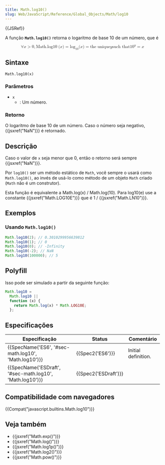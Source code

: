 ```yaml
---
title: Math.log10()
slug: Web/JavaScript/Reference/Global_Objects/Math/log10
---
```


{{JSRef}}

A função **`Math.log10()`** retorna o logaritmo de base 10 de um número, que é

<math display="block"><semantics><mrow><mo>∀</mo><mi>x</mi><mo>></mo><mn>0</mn><mo>,</mo><mstyle mathvariant="monospace"><mrow><mo lspace="0em" rspace="thinmathspace">Math.log10</mo><mo stretchy="false">(</mo><mi>x</mi><mo stretchy="false">)</mo></mrow></mstyle><mo>=</mo><msub><mo lspace="0em" rspace="0em">log</mo><mn>10</mn></msub><mo stretchy="false">(</mo><mi>x</mi><mo stretchy="false">)</mo><mo>=</mo><mtext>the unique</mtext><mspace width="thickmathspace"></mspace><mi>y</mi><mspace width="thickmathspace"></mspace><mtext>such that</mtext><mspace width="thickmathspace"></mspace><msup><mn>10</mn><mi>y</mi></msup><mo>=</mo><mi>x</mi></mrow><annotation encoding="TeX">\forall x > 0, \mathtt{\operatorname{Math.log10}(x)} = \log_10(x) = \text{the unique} \; y \; \text{such that} \; 10^y = x</annotation></semantics></math>

## Sintaxe

```
Math.log10(x)
```

### Parâmetros

- `x`
  - : Um número.

### Retorno

O logaritmo de base 10 de um número. Caso o número seja negativo, {{jsxref("NaN")}} é retornado.

## Descrição

Caso o valor de `x` seja menor que 0, então o retorno será sempre {{jsxref("NaN")}}.

Por `log10()` ser um método estático de `Math`, você sempre o usará como `Math.log10()`, ao invés de usá-lo como método de um objeto `Math` criado (`Math` não é um construtor).

Esta função é equivalente a Math.log(x) / Math.log(10). Para log10(e) use a constante {{jsxref("Math.LOG10E")}} que é 1 / {{jsxref("Math.LN10")}}.

## Exemplos

### Usando `Math.log10()`

```js
Math.log10(2); // 0.3010299956639812
Math.log10(1); // 0
Math.log10(0); // -Infinity
Math.log10(-2); // NaN
Math.log10(100000); // 5
```

## Polyfill

Isso pode ser simulado a partir da seguinte função:

```js
Math.log10 =
  Math.log10 ||
  function (x) {
    return Math.log(x) * Math.LOG10E;
  };
```

## Especificações

| Especificação                                            | Status               | Comentário          |
| -------------------------------------------------------- | -------------------- | ------------------- |
| {{SpecName('ES6', '#sec-math.log10', 'Math.log10')}}     | {{Spec2('ES6')}}     | Initial definition. |
| {{SpecName('ESDraft', '#sec-math.log10', 'Math.log10')}} | {{Spec2('ESDraft')}} |                     |

## Compatibilidade com navegadores

{{Compat("javascript.builtins.Math.log10")}}

## Veja também

- {{jsxref("Math.exp()")}}
- {{jsxref("Math.log()")}}
- {{jsxref("Math.log1p()")}}
- {{jsxref("Math.log2()")}}
- {{jsxref("Math.pow()")}}
